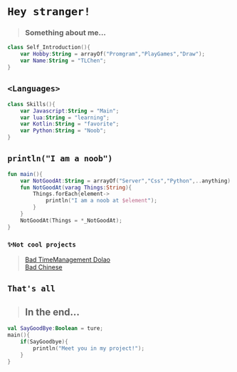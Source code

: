 # `Hey stranger!`
> ### Something about me...
```kotlin
class Self_Introduction(){
    var Hobby:String = arrayOf("Promgram","PlayGames","Draw");
    var Name:String = "TLChen";
}
```
## `<Languages>` 
```kotlin
class Skills(){
    var Javascript:String = "Main"; 
    var lua:String = "learning";
    var Kotlin:String = "favorite";
    var Python:String = "Noob";
}
```
## `println("I am a noob")`
```kotlin
fun main(){
    var NotGoodAt:String = arrayOf("Server","Css","Python",..anything)
    fun NotGoodAt(varag Things:String){
        Things.forEach{element->
            println("I am a noob at $element");
        }
    }
    NotGoodAt(Things = *_NotGoodAt);
}
```
### `✨Not cool projects`
> [Bad TimeManagement Dolao](https://github.com/TLcut/TimeManageDolao)  
> [Bad Chinese](https://github.com/TLcut/Chinese)
    
## `That's all`
> ## In the end...
```kotlin
val SayGoodBye:Boolean = ture;
main(){
    if(SayGoodbye){
        println("Meet you in my project!");
    }
}
``` 
